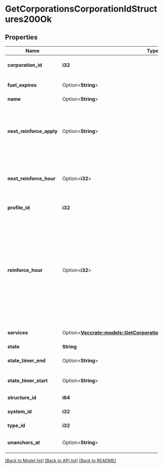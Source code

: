 # GetCorporationsCorporationIdStructures200Ok

## Properties

Name | Type | Description | Notes
------------ | ------------- | ------------- | -------------
**corporation_id** | **i32** | ID of the corporation that owns the structure | 
**fuel_expires** | Option<**String**> | Date on which the structure will run out of fuel | [optional]
**name** | Option<**String**> | The structure name | [optional]
**next_reinforce_apply** | Option<**String**> | The date and time when the structure's newly requested reinforcement times (e.g. next_reinforce_hour and next_reinforce_day) will take effect | [optional]
**next_reinforce_hour** | Option<**i32**> | The requested change to reinforce_hour that will take effect at the time shown by next_reinforce_apply | [optional]
**profile_id** | **i32** | The id of the ACL profile for this citadel | 
**reinforce_hour** | Option<**i32**> | The hour of day that determines the four hour window when the structure will randomly exit its reinforcement periods and become vulnerable to attack against its armor and/or hull. The structure will become vulnerable at a random time that is +/- 2 hours centered on the value of this property | [optional]
**services** | Option<[**Vec<crate::models::GetCorporationsCorporationIdStructuresService>**](get_corporations_corporation_id_structures_service.md)> | Contains a list of service upgrades, and their state | [optional]
**state** | **String** | state string | 
**state_timer_end** | Option<**String**> | Date at which the structure will move to it's next state | [optional]
**state_timer_start** | Option<**String**> | Date at which the structure entered it's current state | [optional]
**structure_id** | **i64** | The Item ID of the structure | 
**system_id** | **i32** | The solar system the structure is in | 
**type_id** | **i32** | The type id of the structure | 
**unanchors_at** | Option<**String**> | Date at which the structure will unanchor | [optional]

[[Back to Model list]](../README.md#documentation-for-models) [[Back to API list]](../README.md#documentation-for-api-endpoints) [[Back to README]](../README.md)


